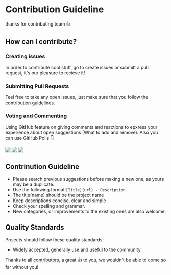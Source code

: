 # Contribution Guideline 

thanks for contributing team :+1:

## How can I contribute?

### Creating issues

In order to contribute cool stuff, go to create issues or submitt a pull request, it's our pleasure to recieve it!

### Submitting Pull Requests

Feel free to take any open issues, just make sure that you follow the contribution guidelines.

### Voting and Commenting 

Using GitHub feature on giving comments and reactions to epxress your experience about open suggestions (What to add and remove). Also
you can use GitHub Polls :point_down:

[![](https://m131jyck4m.execute-api.us-west-2.amazonaws.com/prod/poll/01BN3H6W441S8DTB1NH0DJ2K73/Option%20A)](https://m131jyck4m.execute-api.us-west-2.amazonaws.com/prod/poll/01BN3H6W441S8DTB1NH0DJ2K73/Option%20A/vote)
[![](https://m131jyck4m.execute-api.us-west-2.amazonaws.com/prod/poll/01BN3H6W441S8DTB1NH0DJ2K73/Option%20B)](https://m131jyck4m.execute-api.us-west-2.amazonaws.com/prod/poll/01BN3H6W441S8DTB1NH0DJ2K73/Option%20B/vote)
[![](https://m131jyck4m.execute-api.us-west-2.amazonaws.com/prod/poll/01BN3H6W441S8DTB1NH0DJ2K73/Option%20C)](https://m131jyck4m.execute-api.us-west-2.amazonaws.com/prod/poll/01BN3H6W441S8DTB1NH0DJ2K73/Option%20C/vote)

## Contrinution Guideline

* Please search previous suggestions before making a new one, as yours may be a duplicate.
* Use the following format:`[Title](url) - Description.`
* The title(name) should be the project name
* Keep descriptions concise, clear and simple
* Check your spelling and grammar.
* New categories, or improvements to the existing ones are also welcome.

## Quality Standards

Projects should follow these quality standards:

* Widely accepted, generally use and useful to the community.

Thanks to all [contributors](https://github.com/qedihakunamatata/Labeling-Web-App/graphs/contributors), a great :+1: to you, we wouldn't be able to come so far without you!

